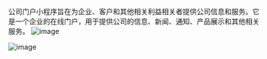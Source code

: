 公司门户小程序旨在为企业、客户和其他相关利益相关者提供公司信息和服务。它是一个企业的在线门户，用于提供公司的信息、新闻、通知、产品展示和其他相关服务。
![image](https://github.com/zjligong/WeComany/assets/93503567/5930dd1f-3670-4568-b9f8-9a8131dd234c)

![image](https://github.com/zjligong/WeComany/assets/93503567/a9d9c6c8-2b70-4454-a5e0-042de2a62fa7)
